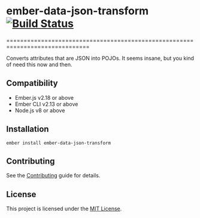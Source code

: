 # ember-data-json-transform [![Build Status](https://travis-ci.org/PrecisionNutrition/ember-data-json-transform.svg?branch=master)](https://travis-ci.org/PrecisionNutrition/ember-data-json-transform)
==============================================================================

Converts attributes that are JSON into POJOs. It seems insane, but you kind of
need this now and then.


Compatibility
------------------------------------------------------------------------------

* Ember.js v2.18 or above
* Ember CLI v2.13 or above
* Node.js v8 or above


Installation
------------------------------------------------------------------------------

```
ember install ember-data-json-transform
```

Contributing
------------------------------------------------------------------------------

See the [Contributing](CONTRIBUTING.md) guide for details.


License
------------------------------------------------------------------------------

This project is licensed under the [MIT License](LICENSE.md).
